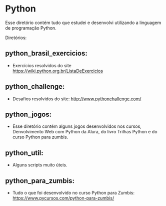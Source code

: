 # Python
Esse diretório contém tudo que estudei e desenvolvi utilizando a linguagem de programação Python. 

Diretórios: 

## python_brasil_exercicios:

- Exercícios resolvidos do site https://wiki.python.org.br/ListaDeExercicios

## python_challenge:

- Desafios resolvidos do site: http://www.pythonchallenge.com/

## python_jogos:

- Esse diretório contém alguns jogos desenvolvidos nos cursos, Denvolvimento Web com Python da Alura, do livro Trilhas Python e do curso Python para zumbis. 
        
## python_util:

- Alguns scripts muito úteis. 

## python_para_zumbis:

- Tudo o que foi desenvolvido no curso Python para Zumbis: https://www.pycursos.com/python-para-zumbis/
